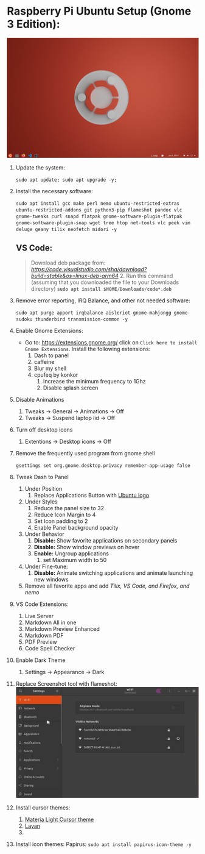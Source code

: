 # Raspberry Pi Ubuntu Setup **(Gnome 3 Edition)**:
![Desktop](imgs/desktop.png)
1. Update the system: 

    `sudo apt update; sudo apt upgrade -y;`

2. Install the necessary software:

    `sudo apt install gcc make perl nemo ubuntu-restricted-extras ubuntu-restricted-addons git python3-pip flameshot pandoc vlc gnome-tweaks curl snapd flatpak gnome-software-plugin-flatpak gnome-software-plugin-snap wget tree htop net-tools vlc peek vim deluge geany tilix neofetch midori -y`

    ## VS Code:
    >Download deb package from: *https://code.visualstudio.com/sha/download?build=stable&os=linux-deb-arm64*
    >2. Run this command (assuming that you downloaded the file to your Downloads directory) 
    >**`sudo apt install $HOME/Downloads/code*.deb`**

3. Remove error reporting, IRQ Balance, and other not needed software:

    `sudo apt purge apport irqbalance aisleriot gnome-mahjongg gnome-sudoku thunderbird transmission-common -y`

4. Enable Gnome Extensions:
   * Go to: https://extensions.gnome.org/ click on `Click here to install Gnome Extensions`. Install the following extensions:
     1. Dash to panel 
     2. caffeine
     3. Blur my shell
     4. cpufeq by konkor
        1. Increase the minimum frequency to 1Ghz
        2. Disable splash screen

5. Disable Animations
   1. Tweaks -> General -> Animations -> Off
   2. Tweaks -> Suspend laptop lid -> Off

6. Turn off desktop icons
   1. Extentions -> Desktop icons -> Off

7. Remove the frequently used program from gnome shell
   
   `gsettings set org.gnome.desktop.privacy remember-app-usage false`

8. Tweak Dash to Panel
   1. Under Position
      1. Replace Applications Button with [Ubuntu logo](https://assets.ubuntu.com/v1/29985a98-ubuntu-logo32.png)
   2. Under Styles
      1. Reduce the panel size to 32
      2. Reduce Icon Margin to 4
      3. Set Icon padding to 2
      4. Enable Panel background opacity
   3. Under Behavior
      1. **Disable:** Show favorite applications on secondary panels
      2. **Disable:** Show window previews on hover
      3. **Enable:** Ungroup applications
         1. set Maximum width to 50
   4. Under Fine-tune:
      1. **Disable:** Animate switching applications and animate launching new windows
   5. Remove all favorite apps and add *Tilix, VS Code, and Firefox, and nemo*
   
9. VS Code Extensions:
   1.  Live Server
   2.  Markdown All in one
   3.  Markdown Preview Enhanced
   4.  Markdown PDF
   5.  PDF Preview
   6.  Code Spell Checker

10. Enable Dark Theme
    1.  Settings -> Appearance -> Dark 

11. Replace Screenshot tool with flameshot:
   ![replace screenshot tool shortcut](imgs/settingflameshot.gif)

13. Install cursor themes:
    1.  [Materia Light Cursor theme](https://www.gnome-look.org/p/1346778/)
    2.  [Layan](https://www.gnome-look.org/p/1365214/)
    3.  

14. Install icon themes:
    Papirus: `sudo apt install papirus-icon-theme -y`

